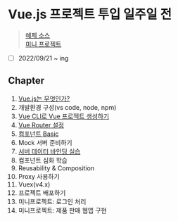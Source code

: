 # Vue.js 프로젝트 투입 일주일 전

> [예제 소스](https://github.com/seungwongo/vue-project)  
> [미니 프로젝트](https://github.com/seungwongo/mini-project-shop)

- [ ] 2022/09/21 ~ ing

## Chapter

1. [Vue.js는 무엇인가?](chapter1.md)
2. 개발환경 구성(vs code, node, npm)
3. [Vue CLI로 Vue 프로젝트 생성하기](chapter3.md)
4. [Vue Router 설정](chapter4.md)
5. [컴포넌트 Basic](chapter5.md)
6. Mock 서버 준비하기
7. [서버 데이터 바인딩 실습](chapter7.md)
8. 컴포넌트 심화 학습
9. Reusability & Composition
10. Proxy 사용하기
11. Vuex(v4.x)
12. 프로젝트 배포하기
13. 미니프로젝트: 로그인 처리
14. 미니프로젝트: 제품 판매 웹앱 구현
